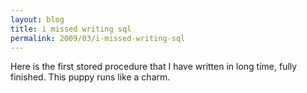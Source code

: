```yaml
---
layout: blog
title: i missed writing sql
permalink: 2009/03/i-missed-writing-sql
---
```


<p>Here is the first stored procedure that I have written in long time, fully finished. This puppy runs like a charm.</p>
<script src="https://gist.github.com/860823.js?file=sp_generate_forecast.sql"></script>
